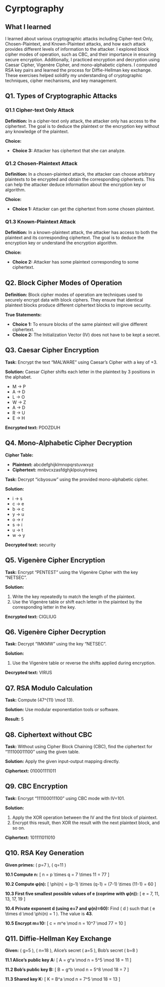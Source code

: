 # Cyrptography

## What I learned

I learned about various cryptographic attacks including Cipher-text Only, Chosen-Plaintext, and Known-Plaintext attacks, and how each attack provides different levels of information to the attacker. I explored block cipher modes of operation, such as CBC, and their importance in ensuring secure encryption. Additionally, I practiced encryption and decryption using Caesar Cipher, Vigenère Cipher, and mono-alphabetic ciphers. I computed RSA key pairs and learned the process for Diffie-Hellman key exchange. These exercises helped solidify my understanding of cryptographic techniques, cipher mechanisms, and key management.

## Q1. Types of Cryptographic Attacks

### Q1.1 Cipher-text Only Attack
**Definition:** In a cipher-text only attack, the attacker only has access to the ciphertext. The goal is to deduce the plaintext or the encryption key without any knowledge of the plaintext.

**Choice:**
- **Choice 3:** Attacker has ciphertext that she can analyze.

### Q1.2 Chosen-Plaintext Attack
**Definition:** In a chosen-plaintext attack, the attacker can choose arbitrary plaintexts to be encrypted and obtain the corresponding ciphertexts. This can help the attacker deduce information about the encryption key or algorithm.

**Choice:**
- **Choice 1:** Attacker can get the ciphertext from some chosen plaintext.

### Q1.3 Known-Plaintext Attack
**Definition:** In a known-plaintext attack, the attacker has access to both the plaintext and its corresponding ciphertext. The goal is to deduce the encryption key or understand the encryption algorithm.

**Choice:**
- **Choice 2:** Attacker has some plaintext corresponding to some ciphertext.

## Q2. Block Cipher Modes of Operation
**Definition:** Block cipher modes of operation are techniques used to securely encrypt data with block ciphers. They ensure that identical plaintext blocks produce different ciphertext blocks to improve security.

**True Statements:**
- **Choice 1:** To ensure blocks of the same plaintext will give different ciphertext.
- **Choice 2:** The Initialization Vector (IV) does not have to be kept a secret.

## Q3. Caesar Cipher Encryption
**Task:** Encrypt the text “MALWARE” using Caesar’s Cipher with a key of +3.

**Solution:** Caesar Cipher shifts each letter in the plaintext by 3 positions in the alphabet.
- M → P
- A → D
- L → O
- W → Z
- A → D
- R → U
- E → H

**Encrypted text:** PDOZDUH

## Q4. Mono-Alphabetic Cipher Decryption
**Cipher Table:**
- **Plaintext:** abcdefghijklmnopqrstuvwxyz
- **Ciphertext:** mnbvcxzasfdghjklpoiuytrewq

**Task:** Decrypt “icbyosuw” using the provided mono-alphabetic cipher.

**Solution:**
- i → s
- c → e
- b → c
- y → u
- o → r
- s → i
- u → t
- w → y

**Decrypted text:** security

## Q5. Vigenère Cipher Encryption
**Task:** Encrypt “PENTEST” using the Vigenère Cipher with the key “NETSEC”.

**Solution:**
1. Write the key repeatedly to match the length of the plaintext.
2. Use the Vigenère table or shift each letter in the plaintext by the corresponding letter in the key.

**Encrypted text:** CIGLIUG

## Q6. Vigenère Cipher Decryption
**Task:** Decrypt “IMKMW” using the key “NETSEC”.

**Solution:**
1. Use the Vigenère table or reverse the shifts applied during encryption.

**Decrypted text:** VIRUS

## Q7. RSA Modulo Calculation
**Task:** Compute \(47^{11} \mod 13\).

**Solution:** Use modular exponentiation tools or software.

**Result:** 5

## Q8. Ciphertext without CBC
**Task:** Without using Cipher Block Chaining (CBC), find the ciphertext for “111100011100” using the given table.

**Solution:** Apply the given input-output mapping directly.

**Ciphertext:** 010001111011

## Q9. CBC Encryption
**Task:** Encrypt “111100011100” using CBC mode with IV=101.

**Solution:**
1. Apply the XOR operation between the IV and the first block of plaintext.
2. Encrypt this result, then XOR the result with the next plaintext block, and so on.

**Ciphertext:** 101111011010

## Q10. RSA Key Generation
**Given primes:** \( p=7 \), \( q=11 \)

**10.1 Compute n:**
\[ n = p \times q = 7 \times 11 = 77 \]

**10.2 Compute φ(n):**
\[ \phi(n) = (p-1) \times (q-1) = (7-1) \times (11-1) = 60 \]

**10.3 First five smallest possible values of e (coprime with φ(n)):**
\[ e = 7, 11, 13, 17, 19 \]

**10.4 Private exponent d (using e=7 and φ(n)=60):** Find \( d \) such that \( e \times d \mod \phi(n) = 1 \). The value is **43**.

**10.5 Encrypt m=10:**
\[ c = m^e \mod n = 10^7 \mod 77 = 10 \]

## Q11. Diffie-Hellman Key Exchange
**Given:** \( g=5 \), \( n=18 \), Alice’s secret \( a=5 \), Bob’s secret \( b=8 \)

**11.1 Alice’s public key A:**
\[ A = g^a \mod n = 5^5 \mod 18 = 11 \]

**11.2 Bob’s public key B:**
\[ B = g^b \mod n = 5^8 \mod 18 = 7 \]

**11.3 Shared key K:**
\[ K = B^a \mod n = 7^5 \mod 18 = 13 \]
